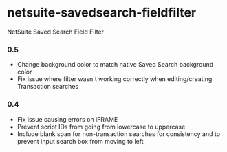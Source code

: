 # netsuite-savedsearch-fieldfilter
NetSuite Saved Search Field Filter


### 0.5
- Change background color to match native Saved Search background color
- Fix issue where filter wasn't working correctly when editing/creating Transaction searches


### 0.4

- Fix issue causing errors on iFRAME
- Prevent script IDs from going from lowercase to uppercase
- Include blank span for non-transaction searches for consistency and to prevent input search box from moving to left
